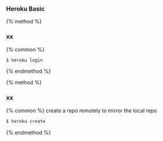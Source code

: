 ### Heroku Basic

{% method %}
### xx
{% common %}
```bash
$ heroku login
```
{% endmethod %}


{% method %}
### xx
{% common %}
create a repo remotely to mirror the local repo
```bash
$ heroku create   
```
{% endmethod %}


